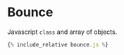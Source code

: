 # Bounce

Javascript ```class``` and array of objects.


<div id="preview"></div>

<script src="bounce.js"></script>

```javascript
{% include_relative bounce.js %}
```

